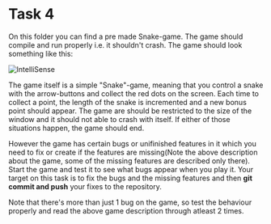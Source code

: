 # Task 4

On this folder you can find a pre made Snake-game. The game should compile and run properly i.e. it shouldn't crash. The game should look something like this:

![IntelliSense](/../master/Images/3_P1.PNG?raw=true)

The game itself is a simple "Snake"-game, meaning that you control a snake with the arrow-buttons and collect the red dots on the screen. Each time to collect a point, the length of the snake is incremented and a new bonus point should appear. The game are should be restricted to the size of the window and it should not able to crash with itself. If either of those situations happen, the game should end.

However the game has certain bugs or unifinished features in it which you need to fix or create if the features are missing(Note the above description about the game, some of the missing features are described only there). Start the game and test it to see what bugs appear when you play it. Your target on this task is to fix the bugs and the missing features and then **git commit and push** your fixes to the repository.

Note that there's more than just 1 bug on the game, so test the behaviour properly and read the above game description through atleast 2 times.
